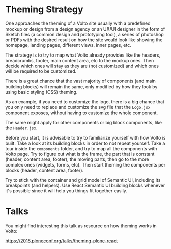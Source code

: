 # Theming Strategy

One approaches the theming of a Volto site usually with a predefined mockup or
design from a design agency or an UX/UI designer in the form of Sketch files
(a common design and prototyping tool), a series of photoshop or PDFs with the
desired result on how the site would look like showing the homepage, landing
pages, different views, inner pages, etc.

The strategy is to try to map what Volto already provides like the headers,
breadcrumbs, footer, main content area, etc to the mockup ones. Then decide
which ones will stay as they are (not customized) and which ones will be
required to be customized.

There is a great chance that the vast majority of components (and main building
blocks) will remain the same, only modified by how they look by using basic
styling (CSS) theming.

As an example, if you need to customize the logo, there is a big chance that you
only need to replace and customize the svg file that the `Logo.jsx` component
exposes, without having to customize the whole component.

The same might apply for other components or big block components, like the
`Header.jsx`.

Before you start, it is advisable to try to familiarize yourself with how Volto
is built. Take a look at its building blocks in order to not repeat yourself.
Take a tour inside the `components` folder, and try to map all the components
with Volto page. Try to figure out what is the frame, the part that is constant
(header, content area, footer), the moving parts, then go to the more complex
ones (widgets, forms, etc). Then start theming the components per blocks 
(header, content area, footer).

Try to stick with the container and grid model of Semantic UI, including its
breakpoints (and helpers). Use React Semantic UI building blocks whenever it's
possible since it will help you things fit together easily.

# Talks

You might find interesting this talk as resource on how theming works in Volto:

https://2018.ploneconf.org/talks/theming-plone-react

